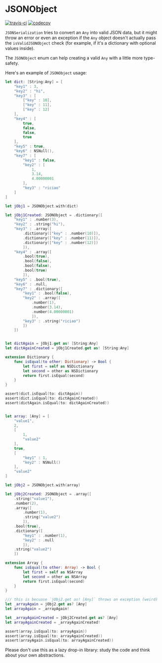 # JSONObject
[![travis-ci](https://travis-ci.org/broomburgo/JSONObject.svg?branch=master)](https://travis-ci.org/broomburgo/JSONObject)
[![codecov](https://codecov.io/gh/broomburgo/JSONObject/branch/master/graph/badge.svg)](https://codecov.io/gh/broomburgo/JSONObject)

`JSONSerialization` tries to convert an `Any` into valid JSON data, but it might throw an error or even an exception if the `Any` object doesn't actually pass the `isValidJSONObject` check (for example, if it's a dictionary with optional values inside).

The `JSONObject` enum can help creating a valid `Any` with a little more type-safety.

Here's an example of `JSONObject` usage:

```swift
let dict: [String:Any] = [
	"key1" : 3,
	"key2" : "hi",
	"key3" : [
		["key" : 10],
		["key" : 11],
		["key" : 12]
	],
	"key4" : [
		true,
		false,
		false,
		true
	],
	"key5" : true,
	"key6" : NSNull(),
	"key7" : [
		"key1" : false,
		"key2" : [
			1,
			3.14,
			4.00000001
		],
		"key3" : "riciao"
	]
]

let jObj1 = JSONObject.with(dict)

let jObj1Created: JSONObject = .dictionary([
	"key1" : .number(3),
	"key2" : .string("hi"),
	"key3" : .array([
		.dictionary(["key" : .number(10)]),
		.dictionary(["key" : .number(11)]),
		.dictionary(["key" : .number(12)])
		]),
	"key4" : .array([
		.bool(true),
		.bool(false),
		.bool(false),
		.bool(true)
		]),
	"key5" : .bool(true),
	"key6" : .null,
	"key7" : .dictionary([
		"key1" : .bool(false),
		"key2" : .array([
			.number(1),
			.number(3.14),
			.number(4.00000001)
			]),
		"key3" : .string("riciao")
		])
	])


let dictAgain = jObj1.get as! [String:Any]
let dictAgainCreated = jObj1Created.get as! [String:Any]

extension Dictionary {
	func isEqual(to other: Dictionary) -> Bool {
		let first = self as NSDictionary
		let second = other as NSDictionary
		return first.isEqual(second)
	}
}

assert(dict.isEqual(to: dictAgain))
assert(dict.isEqual(to: dictAgainCreated))
assert(dictAgain.isEqual(to: dictAgainCreated))


let array: [Any] = [
	"value1",
	2,
	[
		1,
		"value2"
	],
	true,
	[
		"key1" : 1,
		"key2" : NSNull()
	],
	"value2"
]

let jObj2 = JSONObject.with(array)

let jObj2Created: JSONObject = .array([
	.string("value1"),
	.number(2),
	.array([
		.number(1),
		.string("value2")
		]),
	.bool(true),
	.dictionary([
		"key1" : .number(1),
		"key2" : .null
		]),
	.string("value2")
	])

extension Array {
	func isEqual(to other: Array) -> Bool {
		let first = self as NSArray
		let second = other as NSArray
		return first.isEqual(second)
	}
}

/// this is becuase `jObj2.get as! [Any]` throws an exception (weird)
let _arrayAgain = jObj2.get as? [Any]
let arrayAgain = _arrayAgain!

let _arrayAgainCreated = jObj2Created.get as? [Any]
let arrayAgainCreated = _arrayAgainCreated!

assert(array.isEqual(to: arrayAgain))
assert(array.isEqual(to: arrayAgainCreated))
assert(arrayAgain.isEqual(to: arrayAgainCreated))
```

Please don't use this as a lazy drop-in library: study the code and think about your own abstractions.
